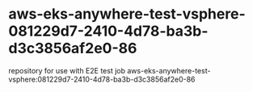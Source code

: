 # aws-eks-anywhere-test-vsphere-081229d7-2410-4d78-ba3b-d3c3856af2e0-86
repository for use with E2E test job aws-eks-anywhere-test-vsphere:081229d7-2410-4d78-ba3b-d3c3856af2e0-86
